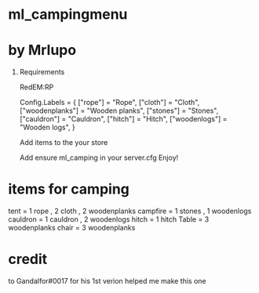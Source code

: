 
# ml_campingmenu 
# by Mrlupo

1. Requirements 

    RedEM:RP
    
	 Config.Labels = {
	["rope"] = "Rope",
	["cloth"] = "Cloth",
	["woodenplanks"] = "Wooden planks",
	["stones"] = "Stones",
	["cauldron"] = "Cauldron",
	["hitch"] = "Hitch",
	["woodenlogs"] = "Wooden logs",
	}
	
	Add items to the your store
	
    Add ensure ml_camping in your server.cfg
    Enjoy!
 
# items for camping

tent = 1 rope , 2 cloth , 2 woodenplanks
campfire = 1 stones , 1 woodenlogs
cauldron = 1 cauldron , 2 woodenlogs
hitch = 1 hitch
Table = 3 woodenplanks
chair = 3 woodenplanks

# credit 

to Gandalfor#0017 for his 1st verion helped me make this one